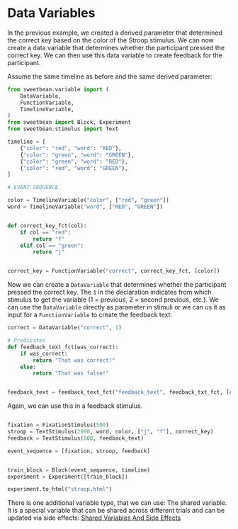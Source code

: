 # Data Variables

In the previous example, we created a derived parameter that determined the correct key based on the color of the Stroop
stimulus. We can now create a data variable that determines whether the participant pressed the correct key. We can then
use this data variable to create feedback for the participant.

Assume the same timeline as before and the same derived parameter:

```python
from sweetbean.variable import (
    DataVariable,
    FunctionVariable,
    TimelineVariable,
)
from sweetbean import Block, Experiment
from sweetbean.stimulus import Text

timeline = [
    {"color": "red", "word": "RED"},
    {"color": "green", "word": "GREEN"},
    {"color": "green", "word": "RED"},
    {"color": "red", "word": "GREEN"},
]

# EVENT SEQUENCE

color = TimelineVariable("color", ["red", "green"])
word = TimelineVariable("word", ["RED", "GREEN"])


def correct_key_fct(col):
    if col == "red":
        return "f"
    elif col == "green":
        return "j"


correct_key = FunctionVariable("correct", correct_key_fct, [color])
```

Now we can create a `DataVariable` that determines whether the participant pressed the correct key. The `1` in the
declaration indicates from which stimulus to get the variable (1 = previous, 2 = second previous, etc.).
We can use the `DataVariable` directly as parameter in stimuli or we can us it as input for a `FunctionVariable` to create the feedback text:

```python
correct = DataVariable("correct", 1)

# Predicates
def feedback_text_fct(was_correct):
    if was_correct:
        return "That was correct!"
    else:
        return "That was false!"


feedback_text = feedback_text_fct("feedback_text", feedback_txt_fct, [correct])
```

Again, we can use this in a feedback stimulus.

```python

fixation = FixationStimulus(500)
stroop = TextStimulus(2000, word, color, ["j", "f"], correct_key)
feedback = TextStimulus(800, feedback_text)

event_sequence = [fixation, stroop, feedback]


train_block = Block(event_sequence, timeline)
experiment = Experiment([train_block])

experiment.to_html("stroop.html")
```

There is one additional variable type, that we can use: The shared variable. It is a special variable that can be shared across different trials and can be updated via side effects:
[Shared Variables And Side Effects](data_variables.md)
